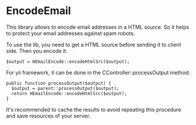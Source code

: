 EncodeEmail
===========

This library allows to encode email addresses in a HTML source.
So it helps to protect your email addresses against spam robots.

To use the lib, you need to get a HTML source before sending it to client side.
Then you encode it:

    $output = HEmailEncode::encodeHtmlSrc($output);
    
For yii framework, it can be done in the CController::processOutput method:

    public function processOutput($output) {
      $output = parent::processOutput($output);
      return HEmailEncode::encodeHtmlSrc($output);
    }

It's recommended to cache the results to avoid repeating this procedure and save resources of your server.
